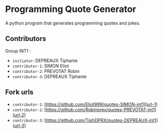 # Programming Quote Generator

A python program that generates programming quotes and jokes.

## Contributors
Group INT1 :
- `initiator`: DEPREAUX Tiphanie
- `contributor-1`: SIMON Eliot
- `contributor-2`: PREVOTAT Robin
- `contributor-3`: DEPREAUX Tiphanie

## Fork urls
- `contributor-1`: [https://github.com/Eliot999/quotes-SIMON-int1](url-1)
- `contributor-2`: [https://github.com/Robinprev/quotes-PREVOTAT-int1](url-2)
- `contributor-3`: [https://github.com/TiphDPRX/quotes-DEPREAUX-int1](url-3)
